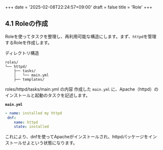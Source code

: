 +++
date = '2025-02-08T22:24:57+09:00'
draft = false
title = 'Role'
+++

## 4.1 Roleの作成
Roleを使ってタスクを整理し、再利用可能な構造にします。まず、`httpd`を管理するRoleを作成します。

ディレクトリ構造

```
roles/
└── httpd/
    ├── tasks/
    │   └── main.yml
    ├── templates/
```
        
roles/httpd/tasks/main.yml の内容
作成した `main.yml` に、Apache（httpd）のインストールと起動のタスクを記述します。

**`main.yml`**
```yaml
- name: installed my httpd
 dnf:
    name: httpd
    state: installed
```
        
これにより、dnfを使ってApacheがインストールされ、httpdパッケージをインストールせよという状態になります。
